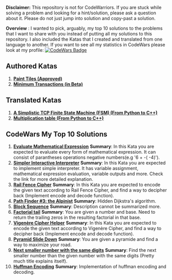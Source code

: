 **Disclaimer:**  This repository is not for CodeWarriors. If you are stuck while solving a problem and looking for a hint/solution, please ask a question about it. Please do not just jump into solution and copy-past a solution. 

**Overview** : I wanted to pick, arguably, my top 10 solutions to the problems that I want to share with you instead of putting all my solutions to this repository. I also included the Katas that I created and translated from one language to another. If you want to see all my statistics in CodeWars please look at my profile: 
[![CodeWars Badge](https://www.codewars.com/users/lonkaan/badges/small)](https://www.codewars.com/users/lonkaan)

## Authored Katas

1. **[Paint Tiles (Approved)](https://www.codewars.com/kata/5e297e9f63f1db003317cbac)**
1. **[Minimum Transactions (in Beta)](https://www.codewars.com/kata/5eb5155b80e7b8002dd10226)**

## Translated Katas

1. **[A Simplistic TCP Finite State Machine (FSM) (From Python to C++)](https://www.codewars.com/kata/54acc128329e634e9a000362)**
1. **[Multiplication table (From Python to C++)](https://www.codewars.com/kata/534d2f5b5371ecf8d2000a08)**

## CodeWars My Top 10 Solutions

1. **[Evaluate Mathematical Expression](https://www.codewars.com/kata/52a78825cdfc2cfc87000005)**
    **Summary**: In this Kata you are expected to evaluate every form of mathematical expression. It can consist of parantheses operations negative numbers(e.g '6 + -( -4)').  
1. **[Simpler Interactive Interpreter](https://www.codewars.com/kata/53005a7b26d12be55c000243)**
    **Summary**: In this Kata you are expected to implement simple interpreter. It has variable assignment, mathematical expression evaluation, variable outputs and more. Check the link for more detailed explanation.
1. **[Rail Fence Cipher](https://www.codewars.com/kata/58c5577d61aefcf3ff000081)**
    **Summary**: In this Kata you are expected to encode the given text according to Rail Fence Cipher, and find a way to decipher back (Implement encode and decode function). 
1. **[Path Finder #3: the Alpinist](https://www.codewars.com/kata/576986639772456f6f00030c)**
    **Summary**: Hidden Dijkstra's algorithm.
1. **[Block Sequence](https://www.codewars.com/kata/5e1ab1b9fe268c0033680e5f)**
    **Summary**: Description cannot be summarized more.
1. **[Factorial tail](https://www.codewars.com/kata/55c4eb777e07c13528000021)**
      **Summary**: You are given a number and base. Need to return the trailing zeros in the resulting factorial in that base.
1. **[Vigenère Cipher Helper](https://www.codewars.com/kata/52d1bd3694d26f8d6e0000d3)**
      **Summary**: In this Kata you are expected to encode the given text according to Vigenère Cipher, and find a way to decipher back (Implement encode and decode function).
1. **[Pyramid Slide Down](https://www.codewars.com/kata/551f23362ff852e2ab000037)**
      **Summary**: You are given a pyramide and find a way to maximize your road.
1. **[Next smaller number with the same digits](https://www.codewars.com/kata/5659c6d896bc135c4c00021e)**
      **Summary**: Find the next smaller number than the given number with the same digits (Pretty much title explains itself).
1. **[Huffman Encoding](https://www.codewars.com/kata/54cf7f926b85dcc4e2000d9d)**
      **Summary**: Implementation of huffman encoding and decoding.
